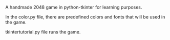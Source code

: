 
A handmade 2048 game in python-tkinter for learning purposes.

In the color.py file, there are predefined colors and fonts that will be used in the game. 

tkintertutorial.py file runs the game. 
